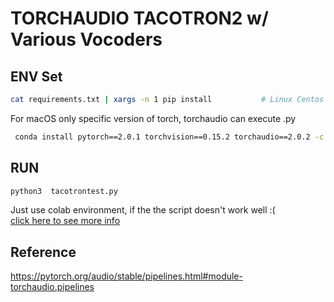 # TORCHAUDIO TACOTRON2 w/ Various Vocoders

## ENV Set
```bash
cat requirements.txt | xargs -n 1 pip install           # Linux Centos
```

For macOS only specific version of torch, torchaudio can execute .py
```bash
 conda install pytorch==2.0.1 torchvision==0.15.2 torchaudio==2.0.2 -c pytorch
```

## RUN
```bash
python3  tacotrontest.py
```

Just use colab environment, if the the script doesn't work well :(  
    [click here to see more info](https://github.com/facebookresearch/demucs/issues/570)



## Reference
https://pytorch.org/audio/stable/pipelines.html#module-torchaudio.pipelines